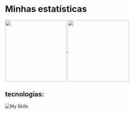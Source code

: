# Minhas estatísticas

<a href="https://github.com/Zafkiel45/github-readme-stats">
    <img height=200 align="center" src="https://github-readme-stats.vercel.app/api?username=Zafkiel45&show_icons=true&theme=blueberry&locale=pt-br" />
<a/>
<a href="https://github.com/Zafkiel45/convoychat">
  <img height=200 align="center" src="https://github-readme-stats.vercel.app/api/top-langs?username=Zafkiel45&show_icons=true&theme=blueberry&layout=compact&langs_count=8&card_width=200" />
</a>


## tecnologias:

![My Skills](https://go-skill-icons.vercel.app/api/icons?i=js,html,css,typescript,sass,nextjs,tailwindcss,react,sequelize,nodejs,bun,figma,jwt,windows,vercel,vscode,prettier)
